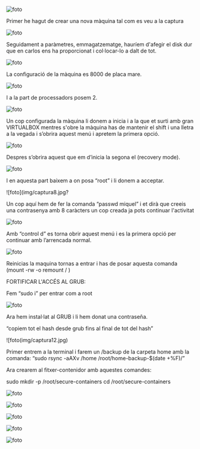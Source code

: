 ![foto](img/captura1.jpg)


Primer he hagut de crear una nova màquina tal com es veu a la captura


![foto](img/2captura.jpg)

Seguidament a paràmetres, emmagatzematge, hauríem d'afegir el disk dur que en carlos ens ha proporcionat i col·locar-lo a dalt de tot.

![foto](img/3captura.jpg)

La configuració de la màquina es 8000 de placa mare.

![foto](img/4captura.jpg)

I a la part de processadors posem 2.

![foto](img/captura5.jpg)

Un cop configurada la màquina li donem a inicia i a la que et surti amb gran VIRTUALBOX mentres s'obre la màquina has de mantenir el shift i una lletra a la vegada i s’obrira aquest menú i apretem la primera opció. 

![foto](img/captura6.jpg)

Despres s’obrira aquest que em d’inicia la segona el (recovery mode). 

![foto](img/captura7.jpg)

I en aquesta part baixem a on posa “root” i li donem a acceptar.

![foto](img/captura8.jpg?

Un cop aquí hem de fer la comanda “passwd miquel” i et dirà que creeis una contrasenya amb 8 caràcters un cop creada ja pots continuar l'activitat

![foto](img/captura9.jpg)

Amb “control d” es torna obrir aquest menú i es la primera opció per continuar amb l’arrencada normal. 

![foto](img/captura10.jpg)

Reinicias la maquina tornas a entrar i has de posar aquesta comanda (mount -rw -o remount / ) 


FORTIFICAR L'ACCÉS AL GRUB:

Fem “sudo i” per entrar com a root

![foto](img/captura11.jpg)

Ara hem instal·lat al GRUB i li hem donat una contraseña. 

“copiem tot el hash desde grub fins al final de tot del hash” 

![foto(img/captura12.jpg)

Primer entrem a la terminal i farem un /backup de la carpeta home amb la comanda:
“sudo rsync -aAXv /home /root/home-backup-$(date +%F)/”

Ara crearem al fitxer-contenidor amb aquestes comandes:

sudo mkdir -p /root/secure-containers
cd /root/secure-containers


![foto](img/captura13.jpg)

![foto](img/captura14.jpg)

![foto](img/captura15.jpg)

![foto](img/captura16.jpg)

![foto](img/captura17.jpg)




